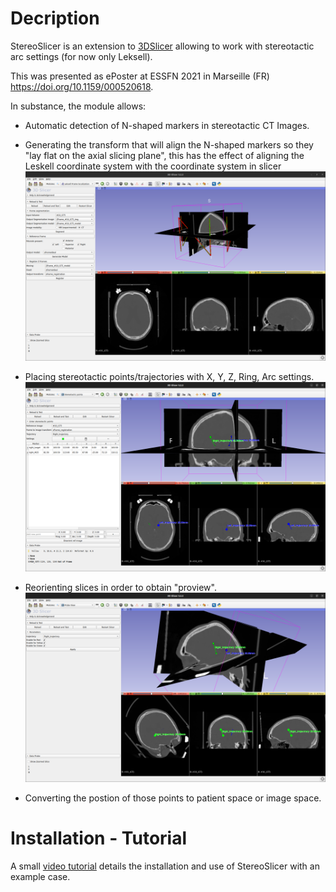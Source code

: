 # Decription

StereoSlicer is an extension to [3DSlicer](https://www.slicer.org/) allowing to work with stereotactic arc settings (for now only Leksell).

This was presented as ePoster at ESSFN 2021 in Marseille (FR) https://doi.org/10.1159/000520618.

In substance, the module allows:

- Automatic detection of N-shaped markers in stereotactic CT Images.
- Generating the transform that will align the N-shaped markers so they "lay flat on the axial slicing plane", this has the effect of aligning the Leskell coordinate system with the coordinate system in slicer ![Frame Localization](resources/Images/Screenshot_01_FrameLocalization.png?raw=true "Frame Localization")

- Placing stereotactic points/trajectories with X, Y, Z, Ring, Arc settings. ![Stereotactic Trajectories](resources/Images/Screenshot_02_StereotacticTrajectories.png?raw=true "Stereotactic Trajectories")
- Reorienting slices in order to obtain "proview". ![Probe View](resources/Images/Screenshot_03_ProbeView.png?raw=true "Probe View")

- Converting the postion of those points to patient space or image space.

# Installation - Tutorial

A small [video tutorial](https://tube.switch.ch/videos/ZSYNlDwMgu) details the installation and use of StereoSlicer with an example case.
